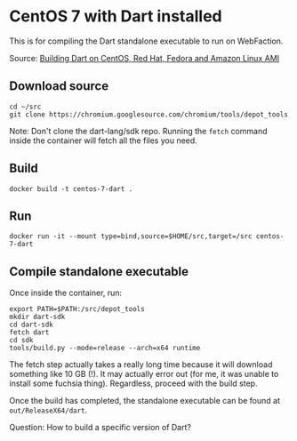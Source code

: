 # CentOS 7 with Dart installed

This is for compiling the Dart standalone executable to run on WebFaction.

Source: [Building Dart on CentOS, Red Hat, Fedora and Amazon Linux AMI](https://github.com/dart-lang/sdk/wiki/Building-Dart-on-CentOS,-Red-Hat,-Fedora-and-Amazon-Linux-AMI)

## Download source

    cd ~/src
    git clone https://chromium.googlesource.com/chromium/tools/depot_tools

Note: Don't clone the dart-lang/sdk repo. Running the `fetch` command inside the container will fetch all the files you need.

## Build

    docker build -t centos-7-dart .

## Run

    docker run -it --mount type=bind,source=$HOME/src,target=/src centos-7-dart

## Compile standalone executable

Once inside the container, run:

    export PATH=$PATH:/src/depot_tools
    mkdir dart-sdk
    cd dart-sdk
    fetch dart
    cd sdk
    tools/build.py --mode=release --arch=x64 runtime

The fetch step actually takes a really long time because it will download something like 10 GB (!). It may actually error out (for me, it was unable to install some fuchsia thing). Regardless, proceed with the build step.

Once the build has completed, the standalone executable can be found at `out/ReleaseX64/dart`.

Question: How to build a specific version of Dart?
